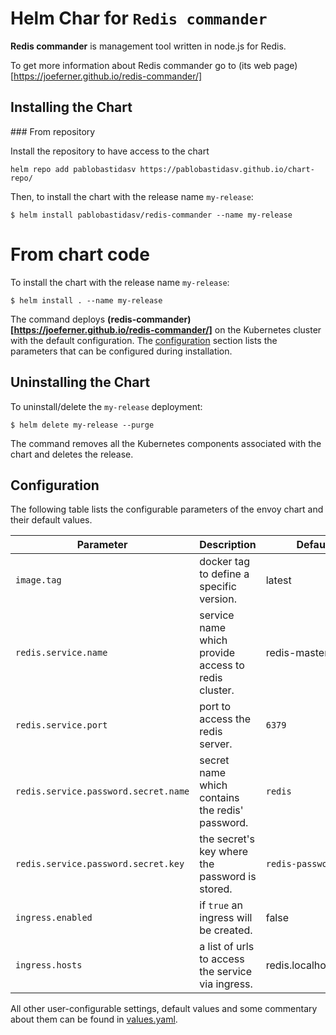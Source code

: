 # Helm Char for `Redis commander`

**Redis commander** is management tool written in node.js for Redis.

To get more information about Redis commander go to (its web page)[https://joeferner.github.io/redis-commander/]

## Installing the Chart

### From repository

Install the repository to have access to the chart

```
helm repo add pablobastidasv https://pablobastidasv.github.io/chart-repo/
```

Then, to install the chart with the release name `my-release`:

```console
$ helm install pablobastidasv/redis-commander --name my-release
```

# From chart code

To install the chart with the release name `my-release`:

```console
$ helm install . --name my-release
```

The command deploys **(redis-commander)[https://joeferner.github.io/redis-commander/]** on the Kubernetes cluster with the default configuration. The [configuration](#configuration) section lists the parameters that can be configured during installation.

## Uninstalling the Chart

To uninstall/delete the `my-release` deployment:

```console
$ helm delete my-release --purge
```

The command removes all the Kubernetes components associated with the chart and deletes the release.

## Configuration

The following table lists the configurable parameters of the envoy chart and their default values.

Parameter | Description | Default
--- | --- | ---
`image.tag` | docker tag to define a specific version. | latest
`redis.service.name` | service name which provide access to redis cluster. | redis-master
`redis.service.port` | port to access the redis server. | `6379`
`redis.service.password.secret.name` | secret name which contains the redis' password.| `redis`
`redis.service.password.secret.key`| the secret's key where the password is stored. | `redis-password`
`ingress.enabled`| if `true` an ingress will be created. | false
`ingress.hosts`| a list of urls to access the service via ingress. | redis.localhost.xip.io

All other user-configurable settings, default values and some commentary about them can be found in [values.yaml](values.yaml).